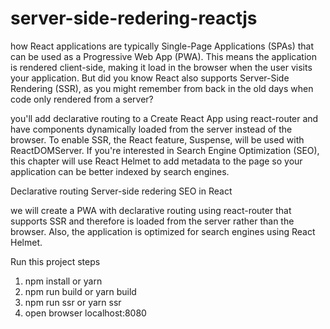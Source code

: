 # server-side-redering-reactjs

how React applications are typically Single-Page Applications (SPAs) that can be used as a Progressive Web App (PWA).
This means the application is rendered client-side, making it load in the browser when the user visits your application.
But did you know React also supports Server-Side Rendering (SSR), as you might remember from back in the old days when code only rendered from a server?

you'll add declarative routing to a Create React App using react-router and have components dynamically loaded from the server instead of the browser.
To enable SSR, the React feature, Suspense, will be used with ReactDOMServer. If you're interested in Search Engine Optimization (SEO), this chapter will use React Helmet to add
metadata to the page so your application can be better indexed by search engines.

Declarative routing
Server-side redering
SEO in React

we will create a PWA with declarative routing using react-router that supports SSR and therefore is loaded from the server rather than the browser. Also, the application is optimized for search engines using React Helmet.


Run this project steps
1. npm install or yarn
2. npm run build or yarn build
3. npm run ssr or yarn ssr
4. open browser localhost:8080
